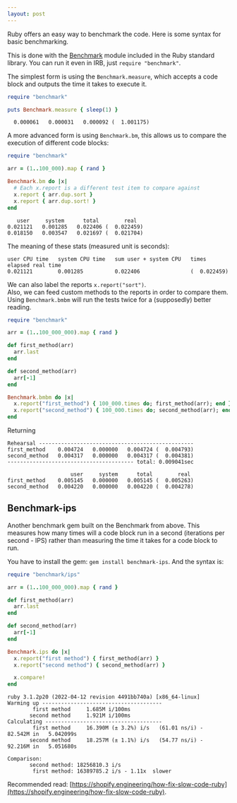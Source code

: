 ```yaml
---
layout: post
---
```


Ruby offers an easy way to benchmark the code. Here is some syntax for basic benchmarking.

This is done with the [Benchmark](https://github.com/ruby/benchmark) module included in the Ruby standard library. You can run it even in IRB, just `require "benchmark"`.   

The simplest form is using the `Benchmark.measure`, which accepts a code block and outputs the time it takes to execute it.
```rb
require "benchmark"

puts Benchmark.measure { sleep(1) }
```
```
  0.000061   0.000031   0.000092 (  1.001175)
```
A more advanced form is using `Benchmark.bm`, this allows us to compare the execution of different code blocks:
```rb
require "benchmark"

arr = (1..100_000).map { rand }

Benchmark.bm do |x|
  # Each x.report is a different test item to compare against
  x.report { arr.dup.sort }
  x.report { arr.dup.sort! }
end
```
```
   user     system      total        real
0.021121   0.001285   0.022406 (  0.022459)
0.018150   0.003547   0.021697 (  0.021704)
```

The meaning of these stats (measured unit is seconds):
```
user CPU time   system CPU time   sum user + system CPU   times elapsed real time
0.021121        0.001285          0.022406                (  0.022459)
```
We can also label the reports `x.report("sort")`.   
Also, we can feed custom methods to the reports in order to compare them.   
Using `Benchmark.bmbm` will run the tests twice for a (supposedly) better reading.   

```rb
require "benchmark"

arr = (1..100_000_000).map { rand }

def first_method(arr)
  arr.last
end

def second_method(arr)
  arr[-1]
end

Benchmark.bmbm do |x|
  x.report("first_method") { 100_000.times do; first_method(arr); end }
  x.report("second_method") { 100_000.times do; second_method(arr); end }
end
```
Returning
```
Rehearsal -------------------------------------------------
first_method    0.004724   0.000000   0.004724 (  0.004793)
second_method   0.004317   0.000000   0.004317 (  0.004381)
---------------------------------------- total: 0.009041sec

                    user     system      total        real
first_method    0.005145   0.000000   0.005145 (  0.005263)
second_method   0.004220   0.000000   0.004220 (  0.004278)
```

## Benchmark-ips
Another benchmark gem built on the Benchmark from above. This measures how many times will a code block run in a second (iterations per second - IPS) rather than measuring the time it takes for a code block to run.

You have to install the gem: `gem install benchmark-ips`. And the syntax is:
```rb
require "benchmark/ips"

arr = (1..100_000_000).map { rand }

def first_method(arr)
  arr.last
end

def second_method(arr)
  arr[-1]
end

Benchmark.ips do |x|
  x.report("first method") { first_method(arr) }
  x.report("second method") { second_method(arr) }

  x.compare!
end
```
```
ruby 3.1.2p20 (2022-04-12 revision 4491bb740a) [x86_64-linux]
Warming up --------------------------------------
        first method     1.685M i/100ms
       second method     1.921M i/100ms
Calculating -------------------------------------
        first method     16.390M (± 3.2%) i/s   (61.01 ns/i) -     82.542M in   5.042099s
       second method     18.257M (± 1.1%) i/s   (54.77 ns/i) -     92.216M in   5.051680s

Comparison:
       second method: 18256810.3 i/s
        first method: 16389785.2 i/s - 1.11x  slower
```

Recommended read: [https://shopify.engineering/how-fix-slow-code-ruby](https://shopify.engineering/how-fix-slow-code-ruby).